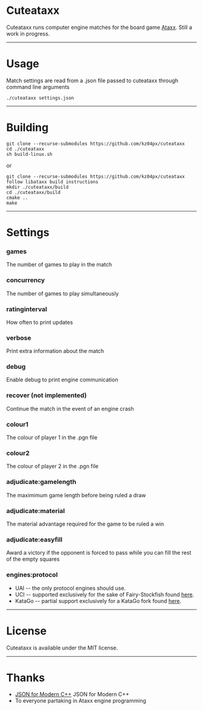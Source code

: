 # Cuteataxx
Cuteataxx runs computer engine matches for the board game [Ataxx](https://en.wikipedia.org/wiki/Ataxx). Still a work in progress.

---

# Usage
Match settings are read from a .json file passed to cuteataxx through command line arguments
```
./cuteataxx settings.json
```

---

# Building
```
git clone --recurse-submodules https://github.com/kz04px/cuteataxx
cd ./cuteataxx
sh build-linux.sh
```
or
```
git clone --recurse-submodules https://github.com/kz04px/cuteataxx
follow libataxx build instructions
mkdir ./cuteataxx/build
cd ./cuteataxx/build
cmake ..
make
```

---

# Settings

### __games__
The number of games to play in the match

### __concurrency__
The number of games to play simultaneously

### __ratinginterval__
How often to print updates

### __verbose__
Print extra information about the match

### __debug__
Enable debug to print engine communication

### __recover__ (not implemented)
Continue the match in the event of an engine crash

### __colour1__
The colour of player 1 in the .pgn file

### __colour2__
The colour of player 2 in the .pgn file

### __adjudicate:gamelength__
The maximimum game length before being ruled a draw

### __adjudicate:material__
The material advantage required for the game to be ruled a win

### __adjudicate:easyfill__
Award a victory if the opponent is forced to pass while you can fill the rest of the empty squares

### __engines:protocol__
- UAI -- the only protocol engines should use.
- UCI -- supported exclusively for the sake of Fairy-Stockfish found [here](https://github.com/ianfab/Fairy-Stockfish).
- KataGo -- partial support exclusively for a KataGo fork found [here](https://github.com/hzyhhzy/KataGo/tree/Ataxx).

---

# License
Cuteataxx is available under the MIT license.

---

# Thanks
- [JSON for Modern C++](https://github.com/nlohmann/json) JSON for Modern C++
- To everyone partaking in Ataxx engine programming
